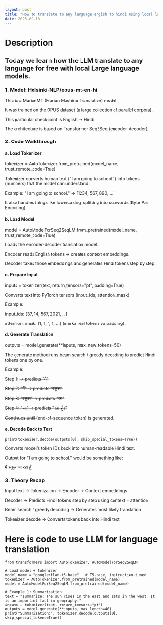 ```yaml
---
layout: post
title: "How to translate to any language engish to hindi using local large language model for free"
date: 2025-09-18
---
```


# Description
## Today we learn how the LLM translate to any language for free with local Large language models.
### 1. Model: Helsinki-NLP/opus-mt-en-hi

This is a MarianMT (Marian Machine Translation) model.

It was trained on the OPUS dataset (a large collection of parallel corpora).

This particular checkpoint is English → Hindi.

The architecture is based on Transformer Seq2Seq (encoder–decoder).

### 2. Code Walkthrough
#### a. Load Tokenizer
tokenizer = AutoTokenizer.from_pretrained(model_name, trust_remote_code=True)


Tokenizer converts human text ("I am going to school.") into tokens (numbers) that the model can understand.

Example: "I am going to school." → [1234, 567, 890, ...]

It also handles things like lowercasing, splitting into subwords (Byte Pair Encoding).

#### b. Load Model
model = AutoModelForSeq2SeqLM.from_pretrained(model_name, trust_remote_code=True)


Loads the encoder-decoder translation model.

Encoder reads English tokens → creates context embeddings.

Decoder takes those embeddings and generates Hindi tokens step by step.

#### c. Prepare Input
inputs = tokenizer(text, return_tensors="pt", padding=True)


Converts text into PyTorch tensors (input_ids, attention_mask).

Example:

input_ids: [37, 14, 567, 2021, ...]

attention_mask: [1, 1, 1, 1, ...] (marks real tokens vs padding).

#### d. Generate Translation
outputs = model.generate(**inputs, max_new_tokens=50)


The generate method runs beam search / greedy decoding to predict Hindi tokens one by one.

Example:

Step 1: <s> → predicts "मैं"

Step 2: "मैं" → predicts "स्कूल"

Step 3: "स्कूल" → predicts "जा"

Step 4: "जा" → predicts "रहा हूँ।"

Continues until </s> (end-of-sequence token) is generated.

#### e. Decode Back to Text

```
print(tokenizer.decode(outputs[0], skip_special_tokens=True))

```

Converts model’s token IDs back into human-readable Hindi text.

Output for "I am going to school." would be something like:

मैं स्कूल जा रहा हूँ।

### 3. Theory Recap

Input text → Tokenization → Encoder → Context embeddings

Decoder → Predicts Hindi tokens step by step using context + attention

Beam search / greedy decoding → Generates most likely translation

Tokenizer.decode → Converts tokens back into Hindi text
# Here is code to use LLM for language translation

```
from transformers import AutoTokenizer, AutoModelForSeq2SeqLM

# Load model + tokenizer
model_name = "google/flan-t5-base"   # T5-base, instruction-tuned
tokenizer = AutoTokenizer.from_pretrained(model_name)
model = AutoModelForSeq2SeqLM.from_pretrained(model_name)

# Example 1: Summarization
text = "summarize: The sun rises in the east and sets in the west. It is an important fact in geography."
inputs = tokenizer(text, return_tensors="pt")
outputs = model.generate(**inputs, max_length=40)
print("Summarization:", tokenizer.decode(outputs[0], skip_special_tokens=True))

```
